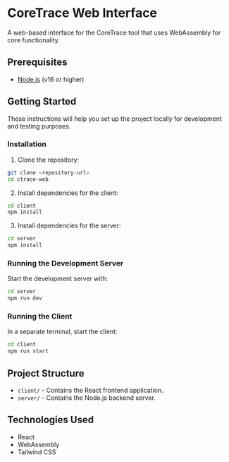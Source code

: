 # CoreTrace Web Interface

A web-based interface for the CoreTrace tool that uses WebAssembly for core functionality.

## Prerequisites

- [Node.js](https://nodejs.org/) (v16 or higher)

## Getting Started

These instructions will help you set up the project locally for development and testing purposes.

### Installation

1. Clone the repository:
```bash
git clone <repository-url>
cd ctrace-web
```

2. Install dependencies for the client:
```bash
cd client
npm install
```

3. Install dependencies for the server:
```bash
cd server
npm install
```

### Running the Development Server

Start the development server with:
```bash
cd server
npm run dev
```

### Running the Client
In a separate terminal, start the client:
```bash
cd client
npm run start
```

## Project Structure

- `client/` - Contains the React frontend application.
- `server/` - Contains the Node.js backend server.

## Technologies Used

- React
- WebAssembly
- Tailwind CSS